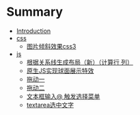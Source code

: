# Summary

* [Introduction](README.md)
* [css]()
  * [图片倾斜效果css3](css.md)
* [js]()
  * [根据关系线生成布局（新）（计算行 列）](sf.md)
  * [原生JS实现球面展示特效](ball.md)
  * [拖动一](drag1.md)
  * [拖动二](drag2.md)
  * [文本框输入@ 触发选择菜单](selectMenu.md)
  * [textarea选中文字](textareaSelect.md)
